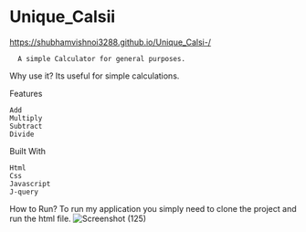 # Unique_Calsii
   https://shubhamvishnoi3288.github.io/Unique_Calsi-/

      A simple Calculator for general purposes.
                           
Why use it?
    Its useful for simple calculations.

Features

    Add
    Multiply
    Subtract
    Divide
Built With

    Html
    Css
    Javascript
    J-query
How to Run?
     To run my application you simply need to clone the project and run the html file.
    ![Screenshot (125)](https://user-images.githubusercontent.com/65655892/124733799-63daab80-dec9-11eb-906b-ba0d9d1387f3.png)
